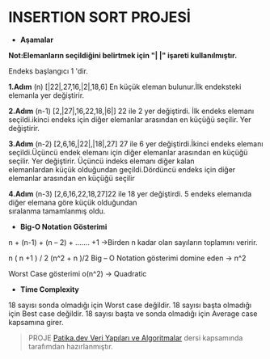 # INSERTION SORT PROJESİ

- **Aşamalar**

 **Not:Elemanların seçildiğini belirtmek için "| |" işareti kullanılmıştır.**
 
Endeks başlangıcı 1 'dir.  

**1.Adım**  (n)  [|22|,27,16,|2|,18,6] En küçük eleman bulunur.İlk endeksteki elemanla yer değiştirir.                           
				
**2.Adım**  (n-1) [2,|27|,16,22,18,|6|] 22  ile 2 yer değiştirdi. İlk endeks elemanı seçildi.ikinci  endeks için diğer elemanlar
arasından en küçüğü seçilir. Yer değiştirir.                                                

**3.Adım**  (n-2) [2,6,16,|22|,|18|,27] 27 ile 6 yer değiştirdi.İkinci endeks elemanı seçildi.Üçüncü endek elemanı için diğer
elemanlar arasından en küçüğü seçilir. Yer değiştirir. Üçüncü indeks elemanı diğer kalan     
elemanlardan küçük olduğundan geçildi.Dördüncü  endeks için diğer elemanlar
arasından en küçüğü seçilir					                         

**4.Adım**  (n-3) [2,6,16,22,18,27]22 ile 18 yer değiştirdi. 5 endeks elemanıda diğer elemana göre küçük olduğundan          
sıralanma tamamlanmış oldu.

- **Big-O Notation Gösterimi**

n + (n-1) + (n – 2) + ....... +1 ->Birden n kadar olan sayıların toplamını veririr.

n ( n +1 ) / 2  (n^2 + n )/2 Big – O Notation gösterimi domine eden -> n^2

Worst Case gösterimi  o(n^2) -> Quadratic

- **Time Complexity**

18 sayısı sonda olmadığı için Worst case değildir.
18 sayısı başta olmadığı için Best case değildir.
18 sayısı başta ve sonda olmadığı için Average case kapsamına girer.

> PROJE [Patika.dev Veri Yapıları ve Algoritmalar](https://app.patika.dev/sefad) dersi kapsamında tarafımdan hazırlanmıştır.
